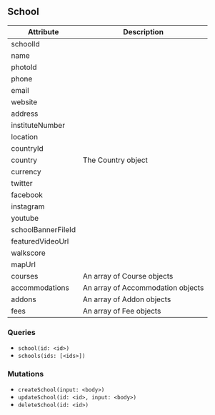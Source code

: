 ## School

Attribute | Description
--- | ---
schoolId | 
name | 
photoId | 
phone | 
email | 
website | 
address | 
instituteNumber | 
location | 
countryId | 
country | The Country object
currency | 
twitter | 
facebook | 
instagram | 
youtube | 
schoolBannerFileId | 
featuredVideoUrl | 
walkscore | 
mapUrl | 
courses | An array of Course objects
accommodations | An array of Accommodation objects
addons | An array of Addon objects
fees | An array of Fee objects


### Queries

* `school(id: <id>)`
* `schools(ids: [<ids>])`

### Mutations

* `createSchool(input: <body>)`
* `updateSchool(id: <id>, input: <body>)`
* `deleteSchool(id: <id>)`
